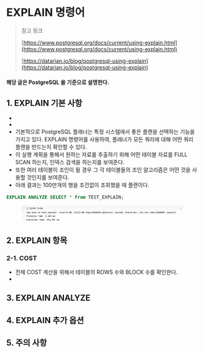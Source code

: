 # EXPLAIN 명령어

> 참고 링크&#x20;
>
> [https://www.postgresql.org/docs/current/using-explain.html](https://www.postgresql.org/docs/current/using-explain.html)
>
> [https://datarian.io/blog/postgresql-using-explain](https://datarian.io/blog/postgresql-using-explain)

#### 해당 글은 PostgreSQL 을 기준으로 설명한다.&#x20;

## 1. EXPLAIN 기본 사항

*
*
* 기본적으로 PostgreSQL 플래너는 특정 시스템에서 좋은 플랜을 선택하는 기능을 가지고 있다. EXPLAIN 명령어를 사용하여, 플래너가 모든 쿼리에 대해 어떤 쿼리 플랜을 만드는지 확인할 수 있다.&#x20;
* 이 실행 계획을 통해서 원하는 자료를 추출하기 위해 어떤 테이블 자료를 FULL SCAN 하는지, 인덱스 검색을 하는지를 보여준다.&#x20;
* 또한 여러 테이블이 조인이 될 경우 그 각 테이블들의 조인 알고리즘은 어떤 것을 사용할 것인지를 보여준다.
* 아래 결과는 100만개의 행을 조건없이 조회했을 때 플랜이다.&#x20;

```sql
EXPLAIN ANALYZE SELECT * from TEST_EXPLAIN;
```

<figure><img src="../../.gitbook/assets/image (2) (1).png" alt=""><figcaption></figcaption></figure>

## 2. EXPLAIN 항목

### 2-1. COST&#x20;

* 전체 COST 계산을 위해서 테이블의 ROWS 수와 BLOCK 수를 확인한다.&#x20;
*

## 3. EXPLAIN ANALYZE

## 4. EXPLAIN 추가 옵션

## 5. 주의 사항&#x20;
